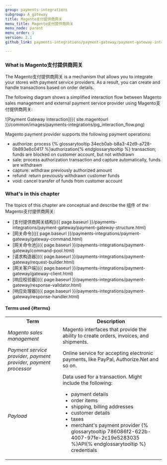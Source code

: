 ```yaml
---
group: payments-integrations
subgroup: A_gateway
title: Magento支付提供商网关
menu_title: Magento支付提供商网关 
menu_node: parent
menu_order: 1
version: 2.1
github_link: payments-integrations/payment-gateway/payment-gateway-intro.md

---
```


### What is Magento支付提供商网关
The Magento支付提供商网关 is a mechanism that allows you to integrate your stores with payment service providers. As a result, you can create and handle transactions based on order details.

The following diagram shows a simplified interaction flow between Magento sales management and external payment service provider using Magento支付提供商网关: 

![Payment Gateway Interaction]({{ site.magentourl }}/common/images/payments-integrations/pg_interaction_flow.png)

Magento payment provider supports the following payment operations:

 * authorize: process {% glossarytooltip 34ecb0ab-b8a3-42d9-a728-0b893e8c0417 %}authorization{% endglossarytooltip %} transaction; funds are blocked on customer account, but not withdrawn
 * sale: process authorization transaction and capture automatically, funds are withdrawn
 * capture: withdraw previously authorized amount
 * refund: return previously withdrawn customer funds
 * void: cancel transfer of funds from customer account

### What's in this chapter

The topics of this chapter are conceptual and describe the 组件 of the Magento支付提供商网关:
 
* [支付提供商网关结构]({{ page.baseurl }}/payments-integrations/payment-gateway/payment-gateway-structure.html)
* [网关命令]({{ page.baseurl }}/payments-integrations/payment-gateway/gateway-command.html)
* [网关命令池]({{ page.baseurl }}/payments-integrations/payment-gateway/command-pool.html)
* [请求构造器]({{ page.baseurl }}/payments-integrations/payment-gateway/request-builder.html)
* [网关客户端]({{ page.baseurl }}/payments-integrations/payment-gateway/gateway-client.html)
* [响应校验器]({{ page.baseurl }}/payments-integrations/payment-gateway/response-validator.html)
* [响应处理器]({{ page.baseurl }}/payments-integrations/payment-gateway/response-handler.html)

#### Terms used {#terms}

<table>
<tr>
<th>
Term
</th>
<th>
Description
</th>
</tr>
<tr>
<td>
<i>Magento sales management</i>
</td>
<td>
Magento interfaces that provide the ability to create orders, invoices, and shipments.
</td>
</tr>
<tr>
<td>
<i>Payment service provider, payment provider, payment processor</i>
</td>
<td>
 Online service for accepting electronic payments, like PayPal, Authorize.Net and so on.
</td>
</tr>
<tr>
<td>
<i>Payload</i>
</td>
<td>
Data used for a transaction. Might include the following:

<ul>
<li> payment details </li>
<li> order items </li>
<li> shipping, billing addresses </li>
<li> customer details </li>
<li> taxes </li>
<li> merchant's payment provider {% glossarytooltip 786086f2-622b-4007-97fe-2c19e5283035 %}API{% endglossarytooltip %} credentials </li>
</ul>
</td>
</tr>
</table>


